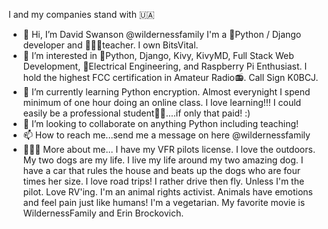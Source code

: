 I and my companies stand with 🇺🇦
- 👋 Hi, I’m David Swanson @wildernessfamily I'm a 🐍Python / Django developer and 🧑🏼‍🏫teacher. I own BitsVital.
- 👀 I’m interested in 🐍Python, Django, Kivy, KivyMD, Full Stack Web Development, 🔋Electrical Engineering, and Raspberry Pi Enthusiast. I hold the highest FCC certification in Amateur Radio📻. Call Sign K0BCJ. 
- 🌱 I’m currently learning Python encryption. Almost everynight I spend minimum of one hour doing an online class. I love learning!!! I could easily be a professional student👨‍🎓....if only that paid! :)
- 💞️ I’m looking to collaborate on anything Python including teaching!
- 📫 How to reach me...send me a message on here @wildernessfamily
- 🧑🏼‍🏫 More about me...  I have my VFR pilots license. I love the outdoors. My two dogs are my life. I live my life around my two amazing dog. I have a car that rules the house and beats up the dogs who are four times her size. I love road trips! I rather drive then fly. Unless I'm the pilot. Love RV'ing. I'm an animal rights activist. Animals have emotions and feel pain just like humans! I'm a vegetarian. My favorite movie is WildernessFamily and Erin Brockovich.
